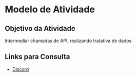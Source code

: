 # Modelo de Atividade

## Objetivo da Atividade

Intermediar chamadas de API, realizando tratativa de dados.

## Links para Consulta

- [Discord](https://discordapp.com/channels/829882821559451659/842887128299208774/878399936658550834)
